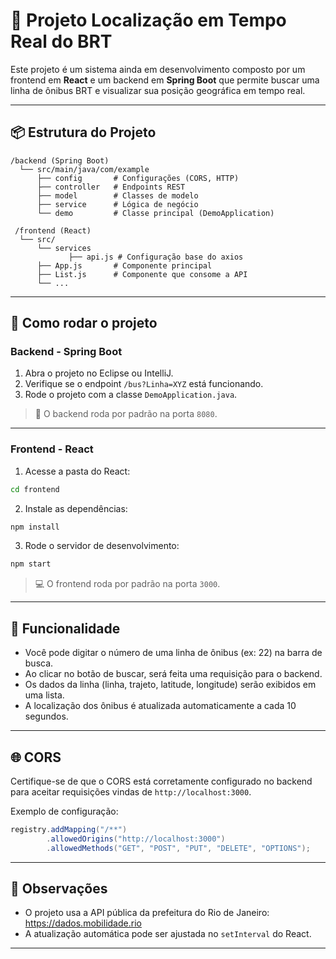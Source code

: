# 🚌 Projeto Localização em Tempo Real do BRT

Este projeto é um sistema ainda em desenvolvimento composto por um frontend em **React** e um backend em **Spring Boot** que permite buscar uma linha de ônibus BRT e visualizar sua posição geográfica em tempo real. 

---

## 📦 Estrutura do Projeto

```
/backend (Spring Boot)
  └── src/main/java/com/example
      ├── config       # Configurações (CORS, HTTP)
      ├── controller   # Endpoints REST
      ├── model        # Classes de modelo
      ├── service      # Lógica de negócio
      └── demo         # Classe principal (DemoApplication)

 /frontend (React)
  └── src/
      └── services
             ├── api.js # Configuração base do axios  
      ├── App.js       # Componente principal
      ├── List.js      # Componente que consome a API
      └── ...
```

---

## 🚀 Como rodar o projeto

### Backend - Spring Boot

1. Abra o projeto no Eclipse ou IntelliJ.
2. Verifique se o endpoint `/bus?Linha=XYZ` está funcionando.
3. Rode o projeto com a classe `DemoApplication.java`.

> 🔧 O backend roda por padrão na porta `8080`.

---

### Frontend - React

1. Acesse a pasta do React:

```bash
cd frontend
```

2. Instale as dependências:

```bash
npm install
```

3. Rode o servidor de desenvolvimento:

```bash
npm start
```

> 💻 O frontend roda por padrão na porta `3000`.

---

## 🔁 Funcionalidade

- Você pode digitar o número de uma linha de ônibus (ex: 22) na barra de busca.
- Ao clicar no botão de buscar, será feita uma requisição para o backend.
- Os dados da linha (linha, trajeto, latitude, longitude) serão exibidos em uma lista.
- A localização dos ônibus é atualizada automaticamente a cada 10 segundos.

---

## 🌐 CORS

Certifique-se de que o CORS está corretamente configurado no backend para aceitar requisições vindas de `http://localhost:3000`.

Exemplo de configuração:

```java
registry.addMapping("/**")
        .allowedOrigins("http://localhost:3000")
        .allowedMethods("GET", "POST", "PUT", "DELETE", "OPTIONS");
```

---

## 📌 Observações

- O projeto usa a API pública da prefeitura do Rio de Janeiro: https://dados.mobilidade.rio
- A atualização automática pode ser ajustada no `setInterval` do React.

---


